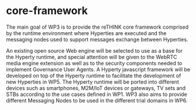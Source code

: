 # core-framework
The main goal of WP3 is to provide the reTHINK core framework comprised by the runtime environment where Hyperties are executed and the messaging nodes used to support messages exchange between Hyperties. 

An existing open source Web engine will be selected to use as a base for the Hyperty runtime, and special attention will be given to the WebRTC media engine extension as well as to the security components needed to implement Governance User Agents. A Hyperty javascript framework will be developed on top of the Hyperty runtime to facilitate the development of new Hyperties in WP5. The Hyperty runtime will be ported into different devices such as smartphones, M2M/IoT devices or gateways, TV sets and STBs according to the use cases defined in WP1. WP3 also aims to provide different Messaging Nodes to be used in the different trial domains in WP6.
